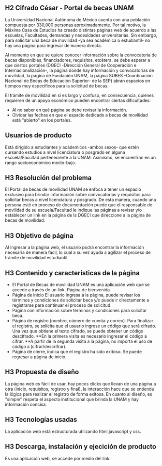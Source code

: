 ## H2 Cifrado César - Portal de becas UNAM

La Universidad Nacional Autónoma de México cuenta con una población compuesta por 330,000 personas aproximadamente. Por tal motivo, la Máxima Casa de Estudios ha creado distintas páginas web de acuerdo a las escuelas, Facultades, demandas y necesidades universitarias. Sin embargo, para solicitar una beca de movilidad -ya sea académica o estudiantil- no hay una página para ingresar de manera directa.

Al momento en que se quiere conocer información sobre la convocatoria de becas disponibles, financiadores, requisitos, etcétera, se debe esperar a que ciertos portales (DGECI -Dirección General de Cooperación e Internacionalización-, la página donde hay información y convocatorias de movilidad, la página de Fundación UNAM, la página SUBES -Coordinación Nacional de Becas de Educación Superior- de la SEP) abran espacios en tiempos muy específicos para la solicitud de becas. 

El trámite de movilidad en sí es largo y confuso; en consecuencia, quienes requieren de un apoyo económico pueden encontrar ciertas dificultades: 
  - Al no saber en qué página se debe revisar la información.
  - Olvidar las fechas en que el espacio dedicado a becas de movilidad está "abierto" en los portales.

## Usuarios de producto

Está dirigido a estudiantes y acádemicos -ambos sexos- que estén cursando estudios a nivel licenciatura o posgrado en alguna escuela/Facultad perteneciente a la UNAM. Asimismo, se encuentran en un rango socioeconómico medio-bajo.

## H3 Resolución del problema

El Portal de becas de movilidad UNAM se enfoca a tener un espacio exclusivo para brindar información sobre convocatorias y requisitos para solicitar becas a nivel licenciatura y posgrado. De esta manera, cuando una persona esté en proceso de documentación puede que el responsable de movilidad de su escuela/Facultad le indique las páginas a revisar y/o establecer un link en la página de la DGECI que direccione a la página de becas de movilidad.

## H3 Objetivo de página 

Al ingresar a la página web, el usuario podrá encontrar la información necesaria de manera fácil, lo cual a su vez ayuda a agilizar el proceso de trámite de movilidad estudiantil.

## H3 Contenido y características de la página 

 - El Portal de Becas de movilidad UNAM es una aplicación web que se accede a través de un link.
 Página de bienvenida
 - Página de inicio
      El usuario ingresa a la página, puede revisar los términos y condiciones de solicitar beca y/o puede ir directamente a registrarse para continuar el proceso de solicitud.
 - Página con información sobre términos y condiciones para solicitar beca.
 - Página de registro (nombre, número de cuenta y correo).
   Para finalizar el registro, se solicita que el usuario ingrese un código que será cifrado. Una vez que obtiene el texto cifrado, se puede obtener un código descifrado.
   **En la primera visita es necesario ingresar el código a cifrar.
   **A partir de la segunda visita a la página, no importa el uso de código a (cifrar/descrifrar).
 - Página de cierre, indica que el registro ha sido exitoso. Se puede regresar a página de inicio.

## H3 Propuesta de diseño

La página web es fácil de usar, hay pocos clicks que llevan de una página a otra (inicio, requisitos, registro y final), la interacción hace que se entienda la lógica para realizar el registro de forma exitosa. En cuanto al diseño, es "simple" respeta el aspecto institucional que brinda la UNAM y hay información concisa. 

## H3 Tecnologías usadas
La aplicación web está estructurada utilizando html,javascript y css.

## H3 Descarga, instalación y ejecición de producto

Es una aplicación web, se accede por medio del link: 